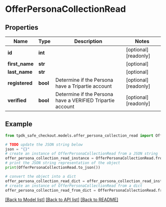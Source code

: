 # OfferPersonaCollectionRead



## Properties

Name | Type | Description | Notes
------------ | ------------- | ------------- | -------------
**id** | **int** |  | [optional] [readonly] 
**first_name** | **str** |  | [optional] 
**last_name** | **str** |  | [optional] 
**registered** | **bool** | Determine if the Persona have a Tripartie account | [optional] [readonly] 
**verified** | **bool** | Determine if the Persona have a VERIFIED Tripartie account | [optional] [readonly] 

## Example

```python
from tpdk_safe_checkout.models.offer_persona_collection_read import OfferPersonaCollectionRead

# TODO update the JSON string below
json = "{}"
# create an instance of OfferPersonaCollectionRead from a JSON string
offer_persona_collection_read_instance = OfferPersonaCollectionRead.from_json(json)
# print the JSON string representation of the object
print(OfferPersonaCollectionRead.to_json())

# convert the object into a dict
offer_persona_collection_read_dict = offer_persona_collection_read_instance.to_dict()
# create an instance of OfferPersonaCollectionRead from a dict
offer_persona_collection_read_from_dict = OfferPersonaCollectionRead.from_dict(offer_persona_collection_read_dict)
```
[[Back to Model list]](../README.md#documentation-for-models) [[Back to API list]](../README.md#documentation-for-api-endpoints) [[Back to README]](../README.md)


